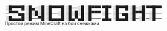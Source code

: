 <div id="header" align="center"> 
░█▀▀▀█ ░█▄─░█ ░█▀▀▀█ ░█──░█ ░█▀▀▀ ▀█▀ ░█▀▀█ ░█─░█ ▀▀█▀▀ 
─▀▀▀▄▄ ░█░█░█ ░█──░█ ░█░█░█ ░█▀▀▀ ░█─ ░█─▄▄ ░█▀▀█ ─░█── 
░█▄▄▄█ ░█──▀█ ░█▄▄▄█ ░█▄▀▄█ ░█─── ▄█▄ ░█▄▄█ ░█─░█ ─░█──
</div>
Простой режим MineCraft на бои снежками
